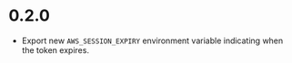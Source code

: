 0.2.0
=====

* Export new `AWS_SESSION_EXPIRY` environment variable indicating when the token expires.

